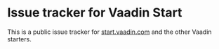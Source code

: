 # Issue tracker for Vaadin Start

This is a public issue tracker for [start.vaadin.com](https://start.vaadin.com/) and the other Vaadin starters.
